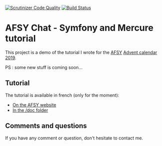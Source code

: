 [![Scrutinizer Code Quality](https://scrutinizer-ci.com/g/clem/afsy-mercure-tutorial/badges/quality-score.png?b=master)](https://scrutinizer-ci.com/g/clem/afsy-mercure-tutorial/?branch=master)
[![Build Status](https://scrutinizer-ci.com/g/clem/afsy-mercure-tutorial/badges/build.png?b=master)](https://scrutinizer-ci.com/g/clem/afsy-mercure-tutorial/build-status/master)

# AFSY Chat - Symfony and Mercure tutorial

This project is a demo of the tutorial I wrote for the [AFSY](https://www.afsy.fr/)
[Advent calendar 2019](https://afsy.fr/avent/2019).

PS : some new stuff is coming soon...

## Tutorial

The tutorial is available in french (only for the moment):

- [On the AFSY website](https://afsy.fr/avent/2019/21-symfony-et-mercure)
- [In the /doc folder](/doc/tutorial_fr.md)

## Comments and questions

If you have any comment or question, don't hesitate to contact me.

